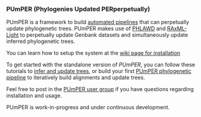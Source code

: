 ### PUmPER  (Phylogenies Updated PERperpetually)

PUmPER is a framework to build [automated pipelines](http://sco.h-its.org/exelixis/web/software/put/index.html) that can perpetually update phylogenetic trees. PUmPER makes use of [PHLAWD](http://phlawd.net) and [RAxML-Light](https://github.com/stamatak/RAxML-Light-1.0.5) to perpetually update Genbank datasets and simultaneously update inferred phylogenetic trees.

You can learn how to setup the system at the [wiki page for installation](https://github.com/fizquierdo/perpetually-updated-trees/wiki/PUmPER-Setup)

To get started with the standalone version of _PUmPER_, you can follow these tutorials to [infer and update trees](https://github.com/fizquierdo/perpetually-updated-trees/wiki/Getting-Started), or build your first [PUmPER phylogenetic pipeline](https://github.com/fizquierdo/perpetually-updated-trees/wiki/Standalone-Pipeline) to iteratively build alignments and update trees.

Feel free to post in the [PUmPER user group](http://groups.google.com/d/forum/pumper-user-group) if you have questions regarding installation and usage.

PUmPER is work-in-progress and under continuous development. 
